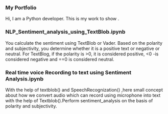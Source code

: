 
### My Portfolio

Hi, 
I am a Python developer. This is my work to show  .
### NLP_Sentiment_analysis_using_TextBlob.ipynb 
You calculate the sentiment using TextBlob or Vader. Based on the polarity and subjectivity, you determine whether it is a positive text or negative or neutral. For TextBlog, if the polarity is >0, it is considered positive, <0 -is considered negative and ==0 is considered neutral.

### Real time voice Recording to text using Sentiment Analysis.ipynb

With the help of textblob() and SpeechRecognization() ,here small concept about how  we convert audio which can record using microphone into text with the help of Textblob().Perform sentiment_analysis on the basis of polarity and subjectivity.

### 


